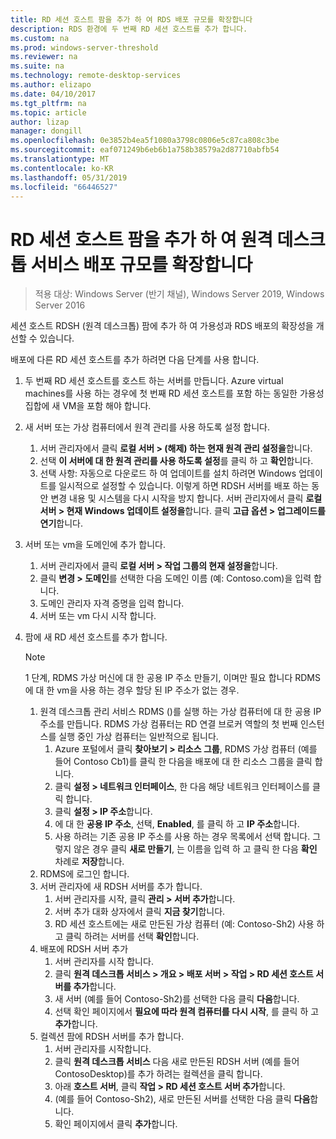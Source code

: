 ```yaml
---
title: RD 세션 호스트 팜을 추가 하 여 RDS 배포 규모를 확장합니다
description: RDS 환경에 두 번째 RD 세션 호스트를 추가 합니다.
ms.custom: na
ms.prod: windows-server-threshold
ms.reviewer: na
ms.suite: na
ms.technology: remote-desktop-services
ms.author: elizapo
ms.date: 04/10/2017
ms.tgt_pltfrm: na
ms.topic: article
author: lizap
manager: dongill
ms.openlocfilehash: 0e3852b4ea5f1080a3798c0806e5c87ca808c3be
ms.sourcegitcommit: eaf071249b6eb6b1a758b38579a2d87710abfb54
ms.translationtype: MT
ms.contentlocale: ko-KR
ms.lasthandoff: 05/31/2019
ms.locfileid: "66446527"
---
```

# <a name="scale-out-your-remote-desktop-services-deployment-by-adding-an-rd-session-host-farm"></a>RD 세션 호스트 팜을 추가 하 여 원격 데스크톱 서비스 배포 규모를 확장합니다

>적용 대상: Windows Server (반기 채널), Windows Server 2019, Windows Server 2016

세션 호스트 RDSH (원격 데스크톱) 팜에 추가 하 여 가용성과 RDS 배포의 확장성을 개선할 수 있습니다.   
  
 
배포에 다른 RD 세션 호스트를 추가 하려면 다음 단계를 사용 합니다.  
  
1. 두 번째 RD 세션 호스트를 호스트 하는 서버를 만듭니다. Azure virtual machines를 사용 하는 경우에 첫 번째 RD 세션 호스트를 포함 하는 동일한 가용성 집합에 새 VM을 포함 해야 합니다.
2. 새 서버 또는 가상 컴퓨터에서 원격 관리를 사용 하도록 설정 합니다.
   1. 서버 관리자에서 클릭 **로컬 서버 > (해제) 하는 현재 원격 관리 설정을**합니다. 
   2. 선택 **이 서버에 대 한 원격 관리를 사용 하도록 설정**를 클릭 하 고 **확인**합니다. 
   3. 선택 사항: 자동으로 다운로드 하 여 업데이트를 설치 하려면 Windows 업데이트를 일시적으로 설정할 수 있습니다. 이렇게 하면 RDSH 서버를 배포 하는 동안 변경 내용 및 시스템을 다시 시작을 방지 합니다. 서버 관리자에서 클릭 **로컬 서버 > 현재 Windows 업데이트 설정을**합니다. 클릭 **고급 옵션 > 업그레이드를 연기**합니다. 
3. 서버 또는 vm을 도메인에 추가 합니다.
   1. 서버 관리자에서 클릭 **로컬 서버 > 작업 그룹의 현재 설정을**합니다. 
   2. 클릭 **변경 > 도메인**를 선택한 다음 도메인 이름 (예: Contoso.com)을 입력 합니다. 
   3. 도메인 관리자 자격 증명을 입력 합니다. 
   4. 서버 또는 vm 다시 시작 합니다.
4. 팜에 새 RD 세션 호스트를 추가 합니다.
   >[!NOTE] 
   > 1 단계, RDMS 가상 머신에 대 한 공용 IP 주소 만들기, 이며만 필요 합니다 RDMS에 대 한 vm을 사용 하는 경우 할당 된 IP 주소가 없는 경우.
   
   1. 원격 데스크톱 관리 서비스 RDMS ()를 실행 하는 가상 컴퓨터에 대 한 공용 IP 주소를 만듭니다. RDMS 가상 컴퓨터는 RD 연결 브로커 역할의 첫 번째 인스턴스를 실행 중인 가상 컴퓨터는 일반적으로 됩니다.  
       1. Azure 포털에서 클릭 **찾아보기 > 리소스 그룹**, RDMS 가상 컴퓨터 (예를 들어 Contoso Cb1)를 클릭 한 다음을 배포에 대 한 리소스 그룹을 클릭 합니다.  
       2. 클릭 **설정 > 네트워크 인터페이스**, 한 다음 해당 네트워크 인터페이스를 클릭 합니다.   
       3. 클릭 **설정 > IP 주소**합니다.
       4. 에 대 한 **공용 IP 주소**, 선택, **Enabled**, 를 클릭 하 고 **IP 주소**합니다.   
       5. 사용 하려는 기존 공용 IP 주소를 사용 하는 경우 목록에서 선택 합니다. 그렇지 않은 경우 클릭 **새로 만들기**, 는 이름을 입력 하 고 클릭 한 다음 **확인** 차례로 **저장**합니다.   
   2. RDMS에 로그인 합니다.
   3. 서버 관리자에 새 RDSH 서버를 추가 합니다.   
       1. 서버 관리자를 시작, 클릭 **관리 > 서버 추가**합니다.   
       2. 서버 추가 대화 상자에서 클릭 **지금 찾기**합니다.   
       3. RD 세션 호스트에는 새로 만든된 가상 컴퓨터 (예: Contoso-Sh2) 사용 하 고 클릭 하려는 서버를 선택 **확인**합니다.
   4. 배포에 RDSH 서버 추가
       1. 서버 관리자를 시작 합니다.  
       2. 클릭 **원격 데스크톱 서비스 > 개요 > 배포 서버 > 작업 > RD 세션 호스트 서버를 추가**합니다.   
       3. 새 서버 (예를 들어 Contoso-Sh2)를 선택한 다음 클릭 **다음**합니다.  
       4. 선택 확인 페이지에서 **필요에 따라 원격 컴퓨터를 다시 시작**, 를 클릭 하 고 **추가**합니다.   
   5. 컬렉션 팜에 RDSH 서버를 추가 합니다.
       1. 서버 관리자를 시작합니다.   
       2. 클릭 **원격 데스크톱 서비스** 다음 새로 만든된 RDSH 서버 (예를 들어 ContosoDesktop)를 추가 하려는 컬렉션을 클릭 합니다.   
       3. 아래 **호스트 서버**, 클릭 **작업 > RD 세션 호스트 서버 추가**합니다.   
       4. (예를 들어 Contoso-Sh2), 새로 만든된 서버를 선택한 다음 클릭 **다음**합니다.   
       5. 확인 페이지에서 클릭 **추가**합니다.   

